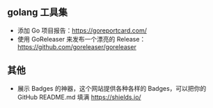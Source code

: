 ## golang 工具集

- 添加 Go 项目报告：<https://goreportcard.com/>
- 使用 GoReleaser 来发布一个漂亮的 Release：<https://github.com/goreleaser/goreleaser>

## 其他

- 展示 Badges 的神器，这个网站提供各种各样的 Badges，可以把你的 GitHub README.md 填满 <https://shields.io/>
